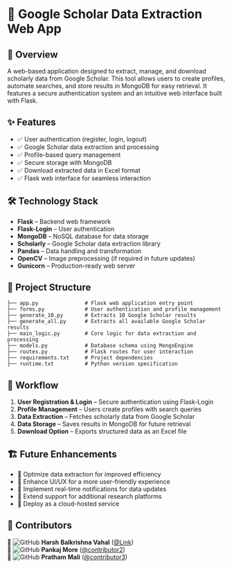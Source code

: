 # 🚀 Google Scholar Data Extraction Web App

## 📌 Overview
A web-based application designed to extract, manage, and download scholarly data from Google Scholar. This tool allows users to create profiles, automate searches, and store results in MongoDB for easy retrieval. It features a secure authentication system and an intuitive web interface built with Flask.

## ✨ Features
- ✅ User authentication (register, login, logout)
- ✅ Google Scholar data extraction and processing
- ✅ Profile-based query management
- ✅ Secure storage with MongoDB
- ✅ Download extracted data in Excel format
- ✅ Flask web interface for seamless interaction

## 🛠️ Technology Stack
- **Flask** – Backend web framework
- **Flask-Login** – User authentication
- **MongoDB** – NoSQL database for data storage
- **Scholarly** – Google Scholar data extraction library
- **Pandas** – Data handling and transformation
- **OpenCV** – Image preprocessing (if required in future updates)
- **Gunicorn** – Production-ready web server

## 📂 Project Structure
```
├── app.py               # Flask web application entry point
├── forms.py             # User authentication and profile management
├── generate_10.py       # Extracts 10 Google Scholar results
├── generate_all.py      # Extracts all available Google Scholar results
├── main_logic.py        # Core logic for data extraction and processing
├── models.py            # Database schema using MongoEngine
├── routes.py            # Flask routes for user interaction
├── requirements.txt     # Project dependencies
├── runtime.txt          # Python version specification
```

## 🚀 Workflow
1. **User Registration & Login** – Secure authentication using Flask-Login
2. **Profile Management** – Users create profiles with search queries
3. **Data Extraction** – Fetches scholarly data from Google Scholar
4. **Data Storage** – Saves results in MongoDB for future retrieval
5. **Download Option** – Exports structured data as an Excel file

## 🏗️ Future Enhancements
- 🔹 Optimize data extraction for improved efficiency
- 🔹 Enhance UI/UX for a more user-friendly experience
- 🔹 Implement real-time notifications for data updates
- 🔹 Extend support for additional research platforms
- 🔹 Deploy as a cloud-hosted service

## 🤝 Contributors
🚀 ![GitHub](https://img.shields.io/badge/GitHub-000000?style=flat&logo=github&logoColor=white) **Harsh Balkrishna Vahal** ([@Link](https://github.com/hbv3074))  
🚀 ![GitHub](https://img.shields.io/badge/GitHub-000000?style=flat&logo=github&logoColor=white) **Pankaj More** ([@contributor2](https://github.com/contributor2))  
🚀 ![GitHub](https://img.shields.io/badge/GitHub-000000?style=flat&logo=github&logoColor=white) **Pratham Mali** ([@contributor3](https://github.com/contributor3))  


